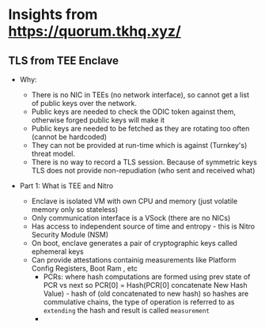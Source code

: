 # Insights from https://quorum.tkhq.xyz/

## TLS from TEE Enclave

- Why:
    - There is no NIC in TEEs (no network interface), so cannot get a list of public keys over the network.
    - Public keys are needed to check the ODIC token against them, otherwise forged public keys will make it
    - Public keys are needed to be fetched as they are rotating too often (cannot be hardcoded)
    - They can not be provided at run-time which is against (Turnkey's) threat model.
    - There is no way to record a TLS session. Because of symmetric keys TLS does not provide non-repudiation (who
      sent and received what)

- Part 1: What is TEE and Nitro
    - Enclave is isolated VM with own CPU and memory (just volatile memory only so stateless)
    - Only communication interface is a VSock (there are no NICs)
    - Has access to independent source of time and entropy - this is Nitro Security Module (NSM)
    - On boot, enclave generates a pair of cryptographic keys called ephemeral keys
    - Can provide attestations containig measurements like Platform Config Registers, Boot Ram , etc
        - PCRs: where hash computations are formed using prev state of PCR vs next so PCR[0] = Hash(PCR[0] concatenate
          New Hash Value) - hash of (old concatenated to new hash)
          so hashes are commulative chains, the type of operation is referred to as `extending` the hash and result is
          called `measurement`
        - 